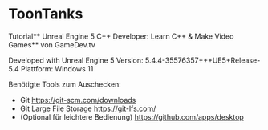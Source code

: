 # ToonTanks

Tutorial** Unreal Engine 5 C++ Developer: Learn C++ & Make Video Games** von GameDev.tv

Developed with Unreal Engine 5
Version: 5.4.4-35576357+++UE5+Release-5.4
Plattform: Windows 11

Benötigte Tools zum Auschecken:
- Git https://git-scm.com/downloads
- Git Large File Storage https://git-lfs.com/
- (Optional für leichtere Bedienung) https://github.com/apps/desktop
